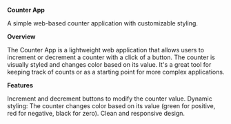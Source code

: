 **Counter App**

A simple web-based counter application with customizable styling.

**Overview**

The Counter App is a lightweight web application that allows users to increment or decrement a counter with a click of a button. The counter is visually styled and changes color based on its value. It's a great tool for keeping track of counts or as a starting point for more complex applications.

**Features**

Increment and decrement buttons to modify the counter value.
Dynamic styling: The counter changes color based on its value (green for positive, red for negative, black for zero).
Clean and responsive design.
